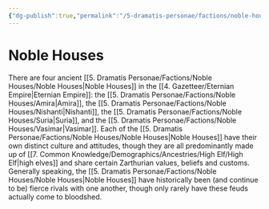 ```yaml
---
{"dg-publish":true,"permalink":"/5-dramatis-personae/factions/noble-houses/noble-houses/","noteIcon":""}
---
```


# Noble Houses

There are four ancient [[5. Dramatis Personae/Factions/Noble Houses/Noble Houses\|Noble Houses]] in the [[4. Gazetteer/Eternian Empire\|Eternian Empire]]: the [[5. Dramatis Personae/Factions/Noble Houses/Amira\|Amira]], the [[5. Dramatis Personae/Factions/Noble Houses/Nishanti\|Nishanti]], the [[5. Dramatis Personae/Factions/Noble Houses/Suria\|Suria]], and the [[5. Dramatis Personae/Factions/Noble Houses/Vasimar\|Vasimar]]. Each of the [[5. Dramatis Personae/Factions/Noble Houses/Noble Houses\|Noble Houses]] have their own distinct culture and attitudes, though they are all predominantly made up of [[7. Common Knowledge/Demographics/Ancestries/High Elf/High Elf\|high elves]] and share certain Zarthurian values, beliefs and customs. Generally speaking, the [[5. Dramatis Personae/Factions/Noble Houses/Noble Houses\|Noble Houses]] have historically been (and continue to be) fierce rivals with one another, though only rarely have these feuds actually come to bloodshed. 